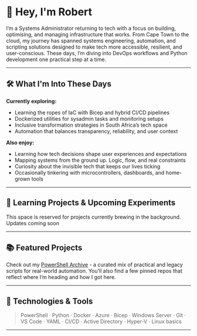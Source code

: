 # 👋 Hey, I'm Robert

I’m a Systems Administrator returning to tech with a focus on building, optimising, and managing infrastructure that works. From Cape Town to the cloud, my journey has spanned systems engineering, automation, and scripting solutions designed to make tech more accessible, resilient, and user-conscious. These days, I’m diving into DevOps workflows and Python development one practical step at a time.

---

## 🛠️ What I'm Into These Days

**Currently exploring:**
- Learning the ropes of IaC with Bicep and hybrid CI/CD pipelines  
- Dockerized utilities for sysadmin tasks and monitoring setups  
- Inclusive transformation strategies in South Africa’s tech space  
- Automation that balances transparency, reliability, and user context  

**Also enjoy:**
- Learning how tech decisions shape user experiences and expectations  
- Mapping systems from the ground up. Logic, flow, and real constraints  
- Curiosity about the invisible tech that keeps our lives ticking  
- Occasionally tinkering with microcontrollers, dashboards, and home-grown tools

---

## 🧪 Learning Projects & Upcoming Experiments

This space is reserved for projects currently brewing in the background. Updates coming soon

---

## 📚 Featured Projects

Check out my [PowerShell Archive](https://github.com/springbok104/Powershell-Archive) - a curated mix of practical and legacy scripts for real-world automation. You’ll also find a few pinned repos that reflect where I’m heading and how I got here.

---

## 🧰 Technologies & Tools

> PowerShell · Python · Docker · Azure · Bicep · Windows Server · Git · VS Code · YAML · CI/CD · Active Directory · Hyper-V · Linux basics

---
